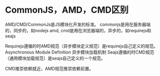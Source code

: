 # CommonJS，AMD，CMD区别
AMD/CMD/CommonJs是JS模块化开发的标准。
commonjs是用在服务器端的，同步的，如nodejs
amd, cmd是用在浏览器端的，异步的，如requirejs和seajs

Requirejs遵循的时AMD规范（异步模块定义规范）是requirejs自己定义的规范。
Asynchronous Module Definition 异步模块加载机制
Seajs遵循的时CMD规范（通用模块加载规范）是seajs自己定义的一个规范。

CMD推崇依赖就近，AMD规范推崇依赖前置。
